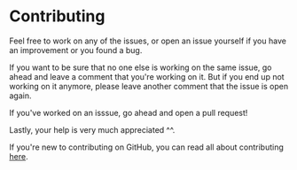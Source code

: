 # Contributing
Feel free to work on any of the issues, or open an issue yourself if you have an improvement or you found a bug.

If you want to be sure that no one else is working on the same issue, go ahead and leave a comment that you're working on it. But if you end up not working on it anymore, please leave another comment that the issue is open again.

If you've worked on an isssue, go ahead and open a pull request!

Lastly, your help is very much appreciated ^^.

If you're new to contributing on GitHub, you can read all about contributing [here](https://github.com/firstcontributions/first-contributions).
